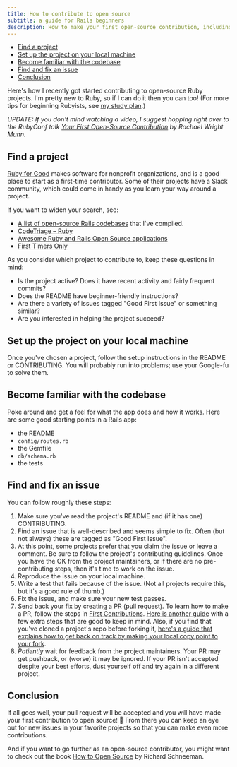 ```yaml
---
title: How to contribute to open source
subtitle: a guide for Rails beginners
description: How to make your first open-source contribution, including tips on finding a project, setting it up on your machine, and opening your first PR.
---
```


- [Find a project](#find-a-project)
- [Set up the project on your local machine](#set-up-the-project-on-your-local-machine)
- [Become familiar with the codebase](#become-familiar-with-the-codebase)
- [Find and fix an issue](#find-and-fix-an-issue)
- [Conclusion](#conclusion)

Here's how I recently got started contributing to open-source Ruby projects. I'm pretty new to Ruby, so if I can do it then you can too! (For more tips for beginning Rubyists, see [my study plan](https://github.com/fpsvogel/learn-ruby).)

*UPDATE: If you don't mind watching a video, I suggest hopping right over to the RubyConf talk [Your First Open-Source Contribution](https://www.youtube.com/watch?v=ctBBrdHVbo0) by Rachael Wright Munn.*

## Find a project

[Ruby for Good](https://rubyforgood.org/) makes software for nonprofit organizations, and is a good place to start as a first-time contributor. Some of their projects have a Slack community, which could come in handy as you learn your way around a project.

If you want to widen your search, see:

- [A list of open-source Rails codebases](https://github.com/fpsvogel/learn-ruby#rails-codebases-to-study) that I've compiled.
- [CodeTriage – Ruby](https://www.codetriage.com/?language=Ruby)
- [Awesome Ruby and Rails Open Source applications](https://github.com/asyraffff/Open-Source-Ruby-and-Rails-Apps)
- [First Timers Only](https://www.firsttimersonly.com/)

As you consider which project to contribute to, keep these questions in mind:

- Is the project active? Does it have recent activity and fairly frequent commits?
- Does the README have beginner-friendly instructions?
- Are there a variety of issues tagged "Good First Issue" or something similar?
- Are you interested in helping the project succeed?

## Set up the project on your local machine

Once you've chosen a project, follow the setup instructions in the README or CONTRIBUTING. You will probably run into problems; use your Google-fu to solve them.

## Become familiar with the codebase

Poke around and get a feel for what the app does and how it works. Here are some good starting points in a Rails app:

- the README
- `config/routes.rb`
- the Gemfile
- `db/schema.rb`
- the tests

## Find and fix an issue

You can follow roughly these steps:

1. Make sure you've read the project's README and (if it has one) CONTRIBUTING.
2. Find an issue that is well-described and seems simple to fix. Often (but not always) these are tagged as "Good First Issue".
3. At this point, some projects prefer that you claim the issue or leave a comment. Be sure to follow the project's contributing guidelines. Once you have the OK from the project maintainers, or if there are no pre-contributing steps, then it's time to work on the issue.
4. Reproduce the issue on your local machine.
5. Write a test that fails because of the issue. (Not all projects require this, but it's a good rule of thumb.)
6. Fix the issue, and make sure your new test passes.
7. Send back your fix by creating a PR (pull request). To learn how to make a PR, follow the steps in [First Contributions](https://github.com/firstcontributions/first-contributions). [Here is another guide](https://gist.github.com/Chaser324/ce0505fbed06b947d962) with a few extra steps that are good to keep in mind. Also, if you find that you've cloned a project's repo before forking it, [here's a guide that explains how to get back on track by making your local copy point to your fork](https://gist.github.com/jagregory/710671).
8. *Patiently* wait for feedback from the project maintainers. Your PR may get pushback, or (worse) it may be ignored. If your PR isn't accepted despite your best efforts, dust yourself off and try again in a different project.

## Conclusion

If all goes well, your pull request will be accepted and you will have made your first contribution to open source! 🎉 From there you can keep an eye out for new issues in your favorite projects so that you can make even more contributions.

And if you want to go further as an open-source contributor, you might want to check out the book [How to Open Source](https://howtoopensource.dev/) by Richard Schneeman.
